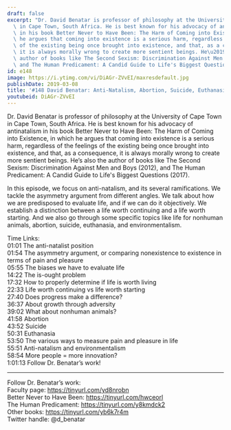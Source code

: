 ```yaml
---
draft: false
excerpt: "Dr. David Benatar is professor of philosophy at the University of Cape Town\
  \ in Cape Town, South Africa. He is best known for his advocacy of antinatalism\
  \ in his book Better Never to Have Been: The Harm of Coming into Existence, in which\
  \ he argues that coming into existence is a serious harm, regardless of the feelings\
  \ of the existing being once brought into existence, and that, as a consequence,\
  \ it is always morally wrong to create more sentient beings. He\u2019s also the\
  \ author of books like The Second Sexism: Discrimination Against Men and Boys (2012),\
  \ and The Human Predicament: A Candid Guide to Life's Biggest Questions (2017)."
id: e148
image: https://i.ytimg.com/vi/DiAGr-ZVvEI/maxresdefault.jpg
publishDate: 2019-03-08
title: '#148 David Benatar: Anti-Natalism, Abortion, Suicide, Euthanasia, Environmentalism'
youtubeid: DiAGr-ZVvEI
---
```

Dr. David Benatar is professor of philosophy at the University of Cape Town in Cape Town, South Africa. He is best known for his advocacy of antinatalism in his book Better Never to Have Been: The Harm of Coming into Existence, in which he argues that coming into existence is a serious harm, regardless of the feelings of the existing being once brought into existence, and that, as a consequence, it is always morally wrong to create more sentient beings. He’s also the author of books like The Second Sexism: Discrimination Against Men and Boys (2012), and The Human Predicament: A Candid Guide to Life's Biggest Questions (2017).

In this episode, we focus on anti-natalism, and its several ramifications. We tackle the asymmetry argument from different angles. We talk about how we are predisposed to evaluate life, and if we can do it objectively. We establish a distinction between a life worth continuing and a life worth starting. And we also go through some specific topics like life for nonhuman animals, abortion, suicide, euthanasia, and environmentalism. 

Time Links:  
01:01  The anti-natalist position  
01:54  The asymmetry argument, or comparing nonexistence to existence in terms of pain and pleasure                               
05:55  The biases we have to evaluate life                  
14:22  The is-ought problem        
17:32  How to properly determine if life is worth living           
22:33  Life worth continuing vs life worth starting              
27:40  Does progress make a difference?            
36:37  About growth through adversity  
39:02  What about nonhuman animals?   
41:58  Abortion  
43:52  Suicide  
50:31  Euthanasia  
53:50  The various ways to measure pain and pleasure in life  
55:51  Anti-natalism and environmentalism  
58:54  More people = more innovation?  
1:01:13  Follow Dr. Benatar’s work!      

---

Follow Dr. Benatar’s work:  
Faculty page: https://tinyurl.com/yd8nrobn  
Better Never to Have Been: https://tinyurl.com/hwceorl  
The Human Predicament: https://tinyurl.com/y8kmdck2  
Other books: https://tinyurl.com/yb6k7r4m  
Twitter handle: @d_benatar
